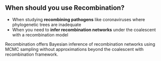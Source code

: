 ## When should you use Recombination?

- When studying **recombining pathogens** like coronaviruses where phylogenetic trees are inadequate
- When you need to **infer recombination networks** under the coalescent with a recombination model

Recombination offers Bayesian inference of recombination networks using MCMC sampling without approximations beyond the coalescent with recombination framework.
